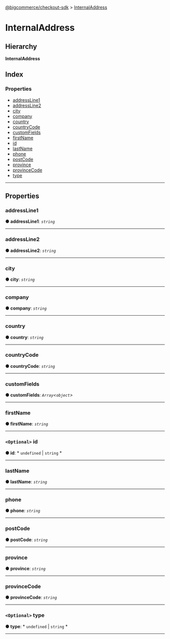 [@bigcommerce/checkout-sdk](../README.md) > [InternalAddress](../interfaces/internaladdress.md)

# InternalAddress

## Hierarchy

**InternalAddress**

## Index

### Properties

* [addressLine1](internaladdress.md#addressline1)
* [addressLine2](internaladdress.md#addressline2)
* [city](internaladdress.md#city)
* [company](internaladdress.md#company)
* [country](internaladdress.md#country)
* [countryCode](internaladdress.md#countrycode)
* [customFields](internaladdress.md#customfields)
* [firstName](internaladdress.md#firstname)
* [id](internaladdress.md#id)
* [lastName](internaladdress.md#lastname)
* [phone](internaladdress.md#phone)
* [postCode](internaladdress.md#postcode)
* [province](internaladdress.md#province)
* [provinceCode](internaladdress.md#provincecode)
* [type](internaladdress.md#type)

---

## Properties

<a id="addressline1"></a>

###  addressLine1

**● addressLine1**: *`string`*

___
<a id="addressline2"></a>

###  addressLine2

**● addressLine2**: *`string`*

___
<a id="city"></a>

###  city

**● city**: *`string`*

___
<a id="company"></a>

###  company

**● company**: *`string`*

___
<a id="country"></a>

###  country

**● country**: *`string`*

___
<a id="countrycode"></a>

###  countryCode

**● countryCode**: *`string`*

___
<a id="customfields"></a>

###  customFields

**● customFields**: *`Array`<`object`>*

___
<a id="firstname"></a>

###  firstName

**● firstName**: *`string`*

___
<a id="id"></a>

### `<Optional>` id

**● id**: * `undefined` &#124; `string`
*

___
<a id="lastname"></a>

###  lastName

**● lastName**: *`string`*

___
<a id="phone"></a>

###  phone

**● phone**: *`string`*

___
<a id="postcode"></a>

###  postCode

**● postCode**: *`string`*

___
<a id="province"></a>

###  province

**● province**: *`string`*

___
<a id="provincecode"></a>

###  provinceCode

**● provinceCode**: *`string`*

___
<a id="type"></a>

### `<Optional>` type

**● type**: * `undefined` &#124; `string`
*

___

